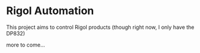 # Rigol Automation

This project aims to control Rigol products (though right now, I only have the DP832)

more to come...